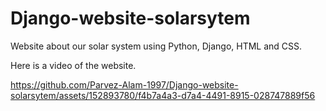 # Django-website-solarsytem
Website about our solar system using Python, Django, HTML and CSS.

Here is a video of the website.




https://github.com/Parvez-Alam-1997/Django-website-solarsytem/assets/152893780/f4b7a4a3-d7a4-4491-8915-028747889f56


